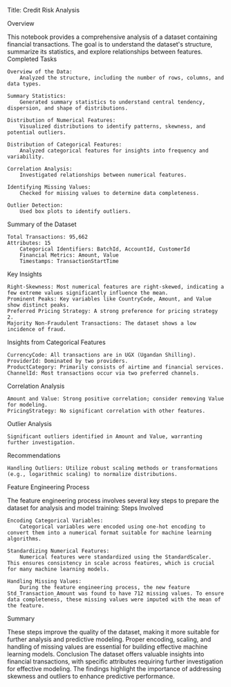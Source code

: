 Title: Credit Risk Analysis

Overview

This notebook provides a comprehensive analysis of a dataset containing financial transactions. The goal is to understand the dataset's structure, summarize its statistics, and explore relationships between features.
Completed Tasks

    Overview of the Data:
        Analyzed the structure, including the number of rows, columns, and data types.

    Summary Statistics:
        Generated summary statistics to understand central tendency, dispersion, and shape of distributions.

    Distribution of Numerical Features:
        Visualized distributions to identify patterns, skewness, and potential outliers.

    Distribution of Categorical Features:
        Analyzed categorical features for insights into frequency and variability.

    Correlation Analysis:
        Investigated relationships between numerical features.

    Identifying Missing Values:
        Checked for missing values to determine data completeness.

    Outlier Detection:
        Used box plots to identify outliers.

Summary of the Dataset

    Total Transactions: 95,662
    Attributes: 15
        Categorical Identifiers: BatchId, AccountId, CustomerId
        Financial Metrics: Amount, Value
        Timestamps: TransactionStartTime

Key Insights

    Right-Skewness: Most numerical features are right-skewed, indicating a few extreme values significantly influence the mean.
    Prominent Peaks: Key variables like CountryCode, Amount, and Value show distinct peaks.
    Preferred Pricing Strategy: A strong preference for pricing strategy 2.
    Majority Non-Fraudulent Transactions: The dataset shows a low incidence of fraud.

Insights from Categorical Features

    CurrencyCode: All transactions are in UGX (Ugandan Shilling).
    ProviderId: Dominated by two providers.
    ProductCategory: Primarily consists of airtime and financial services.
    ChannelId: Most transactions occur via two preferred channels.

Correlation Analysis

    Amount and Value: Strong positive correlation; consider removing Value for modeling.
    PricingStrategy: No significant correlation with other features.

Outlier Analysis

    Significant outliers identified in Amount and Value, warranting further investigation.

Recommendations

    Handling Outliers: Utilize robust scaling methods or transformations (e.g., logarithmic scaling) to normalize distributions.

Feature Engineering Process

The feature engineering process involves several key steps to prepare the dataset for analysis and model training:
Steps Involved

    Encoding Categorical Variables:
        Categorical variables were encoded using one-hot encoding to convert them into a numerical format suitable for machine learning algorithms.

    Standardizing Numerical Features:
        Numerical features were standardized using the StandardScaler. This ensures consistency in scale across features, which is crucial for many machine learning models.

    Handling Missing Values:
        During the feature engineering process, the new feature Std_Transaction_Amount was found to have 712 missing values. To ensure data completeness, these missing values were imputed with the mean of the feature.

Summary

These steps improve the quality of the dataset, making it more suitable for further analysis and predictive modeling. Proper encoding, scaling, and handling of missing values are essential for building effective machine learning models.
Conclusion
The dataset offers valuable insights into financial transactions, with specific attributes requiring further investigation for effective modeling. The findings highlight the importance of addressing skewness and outliers to enhance predictive performance.
